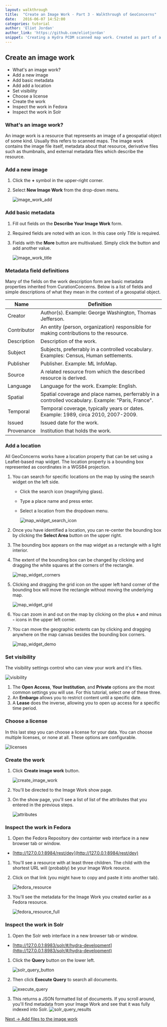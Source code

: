 ```yaml
---
layout: walkthrough
title:  "Create an Image Work - Part 3 - Walkthrough of GeoConcerns"
date:   2016-06-07 14:52:00
categories: tutorial
author: 'Eliot Jordan'
author_link: 'https://github.com/eliotjordan'
snippet: 'Creating a Hydra PCDM scanned map work. Created as part of a tutorial series given as Walkthrough of GeoConcerns'
---
```


## Create an image work
  - What's an image work?
  - Add a new image
  - Add basic metadata
  - Add add a location
  - Set visibility
  - Choose a license
  - Create the work
  - Inspect the work in Fedora
  - Inspect the work in Solr

### What's an image work?

An image work is a resource that represents an image of a geospatial object of some kind. Usually this refers to scanned maps. The image work contains the image file itself, metadata about that resource, derivative files such as thumbnails, and external metadata files which describe the resource.

### Add a new image

1. Click the **+** symbol in the upper-right corner.
1. Select **New Image Work** from the drop-down menu.
   
   ![image_work_add](/images/image_work_add.png)

### Add basic metadata

1. Fill out fields on the **Describe Your Image Work** form.
1. Required fields are noted with an icon. In this case only *Title* is required.
1. Fields with the **More** button are multivalued. Simply click the button and add another value.

   ![image_work_title](/images/image_work_title.png)

### Metadata field definitions

Many of the fields on the work description form are basic metadata properties inherited from CurationConcerns. Below is a list of fields and simple descriptions of what they mean in the context of a geospatial object.

Name | Definition
---- | -------------
Creator | Author(s). Example: George Washington, Thomas Jefferson.
Contributor | An entity (person, organization) responsible for making contributions to the resource.
Description | 	Description of the work.
Subject | Subjects, preferrably in a controlled vocabulary. Examples: Census, Human settlements.
Publisher | Publisher. Example: ML InfoMap.
Source | A related resource from which the described resource is derived.
Language | Language for the work. Example: English.
Spatial | Spatial coverage and place names, perferrably in a controlled vocabulary. Example: "Paris, France".
Temporal | Temporal coverage, typically years or dates. Example: 1989, circa 2010, 2007-2009.
Issued | Issued date for the work.
Provenance | Institution that holds the work.

### Add a location

All GeoConcerns works have a location property that can be set using a Leaflet-based map widget. The location property is a bounding box represented as coordinates in a WGS84 projection.

1. You can search for specific locations on the map by using the search widget on the left side. 
	- Click the search icon (magnifying glass).
	- Type a place name and press enter.
	- Select a location from the dropdown menu.

	  ![map_widget_search_icon](/images/map_widget_search_icon.png)
1. Once you have identified a location, you can re-center the bounding box by clicking the **Select Area** button on the upper right.
1. The bounding box appears on the map widget as a rectangle with a light interior.
1. The extent of the bounding box can be changed by clicking and dragging the white squares at the corners of the rectangle.
	
	![map_widget_corners](/images/map_widget_corners.png)

1. Clicking and dragging the grid icon on the upper left hand corner of the bounding box will move the rectangle without moving the underlying map.

   ![map_widget_grid](/images/map_widget_grid.png)

1. You can zoom in and out on the map by clicking on the plus **+** and minus **-** icons in the upper left corner.
1. You can move the geographic extents can by clicking and dragging anywhere on the map canvas besides the bounding box corners.

   ![map_widget_demo](/images/map_widget_demo.gif)

### Set visibility

The visibility settings control who can view your work and it's files. 

![visibility](/images/visibility.png)

1. The **Open Access**, **Your Institution**, and **Private** options are the most common settings you will  use. For this tutorial, select one of these three.
1. An **Embargo** allows you to restrict content until a specific date.
1. A **Lease** does the inverse, allowing you to open up access for a specific time period.

### Choose a license

In this last step you can choose a license for your data. You can choose multiple licenses, or none at all. These options are configurable.

![licenses](/images/licenses.png)

### Create the work

1. Click **Create image work** button.

   ![create_image_work](/images/create_image_work.png)
1. You'll be directed to the Image Work show page.
1. On the show page, you'll see a list of list of the attributes that you entered in the previous steps.

   ![attributes](/images/attributes.png)

### Inspect the work in Fedora

1. Open the Fedora Repository dev containter web interface in a new browser tab or window.
  - [http://127.0.0.1:8984/rest/dev](http://127.0.0.1:8984/rest/dev)
1. You'll see a resource with at least three children. The child with the shortest URL will (probably) be your Image Work reource.
1. Click on that link (you might have to copy and paste it into another tab).
   
   ![fedora_resource](/images/fedora_resource.png)

1. You'll see the metadata for the Image Work you created earlier as a Fedora resource.
   
   ![fedora_resource_full](/images/fedora_resource_full.png)

### Inspect the work in Solr

1. Open the Solr web interface in a new browser tab or window. 
  - [http://127.0.0.1:8983/solr/#/hydra-development](http://127.0.0.1:8983/solr/#/hydra-development)
1. Click the **Query** button on the lower left.

   ![solr_query_button](/images/solr_query_button.png)

1. Then click **Execute Query** to search all documents.

   ![execute_query](/images/execute_query.png)
1. This returns a JSON formatted list of documents. If you scroll around, you'll find metadata from your Image Work and see that it was fully indexed into Solr.
   ![solr_query_results](/images/solr_query_results.png)


<div class='flash-notice'>
  <a href="{% post_url 2016-06-07-add-files-to-the-image-work %}">Next → Add files to the image work</a>
</div>
